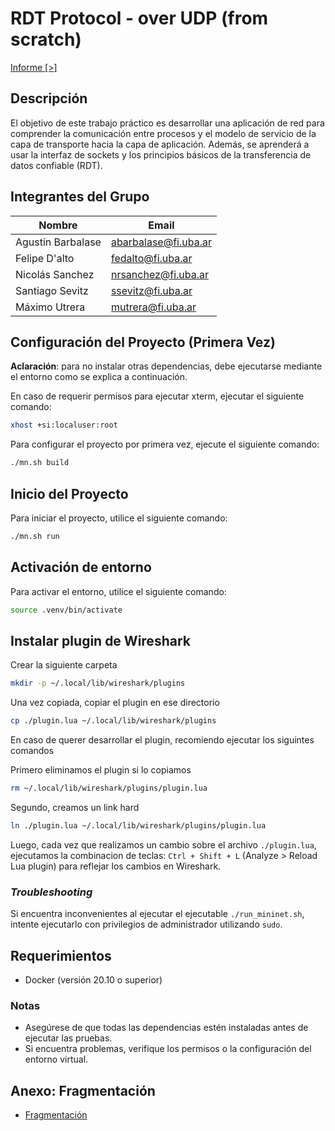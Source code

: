 # RDT Protocol - over UDP (from scratch)

[Informe [>]](./informe.pdf)

## Descripción
El objetivo de este trabajo práctico es desarrollar una aplicación de red para comprender la comunicación entre procesos y el modelo de servicio de la capa de transporte hacia la capa de aplicación. Además, se aprenderá a usar la interfaz de sockets y los principios básicos de la transferencia de datos confiable (RDT).

## Integrantes del Grupo

| Nombre            | Email                 |
|-------------------|-----------------------|
| Agustín Barbalase | abarbalase@fi.uba.ar  |
| Felipe D'alto     | fedalto@fi.uba.ar     |
| Nicolás Sanchez   | nrsanchez@fi.uba.ar   |
| Santiago Sevitz   | ssevitz@fi.uba.ar     |
| Máximo Utrera     |  mutrera@fi.uba.ar     |

## Configuración del Proyecto (Primera Vez)

**Aclaración**: para no instalar otras dependencias, debe ejecutarse mediante el entorno como se explica a continuación.

En caso de requerir permisos para ejecutar xterm, ejecutar el siguiente comando:

```bash
xhost +si:localuser:root
```

Para configurar el proyecto por primera vez, ejecute el siguiente comando:
```bash
./mn.sh build
```

## Inicio del Proyecto

Para iniciar el proyecto, utilice el siguiente comando:
```bash
./mn.sh run
```

## Activación de entorno

Para activar el entorno, utilice el siguiente comando:

```bash
source .venv/bin/activate
```

## Instalar plugin de Wireshark

Crear la siguiente carpeta

```bash
mkdir -p ~/.local/lib/wireshark/plugins
```

Una vez copiada, copiar el plugin en ese directorio

```bash
cp ./plugin.lua ~/.local/lib/wireshark/plugins
```

En caso de querer desarrollar el plugin, recomiendo ejecutar los siguintes comandos

Primero eliminamos el plugin si lo copiamos

```bash
rm ~/.local/lib/wireshark/plugins/plugin.lua
```

Segundo, creamos un link hard

```bash
ln ./plugin.lua ~/.local/lib/wireshark/plugins/plugin.lua
```

Luego, cada vez que realizamos un cambio sobre el archivo `./plugin.lua`, ejecutamos
la combinacion de teclas: `Ctrl + Shift + L` (Analyze > Reload Lua plugin) para reflejar
los cambios en Wireshark.

### _Troubleshooting_
Si encuentra inconvenientes al ejecutar el ejecutable `./run_mininet.sh`, intente ejecutarlo con privilegios de administrador utilizando `sudo`.

## Requerimientos
- Docker (versión 20.10 o superior)

### Notas
- Asegúrese de que todas las dependencias estén instaladas antes de ejecutar las pruebas.
- Si encuentra problemas, verifique los permisos o la configuración del entorno virtual.


## Anexo: Fragmentación

- [Fragmentación](./docs/fragmentation.md)
